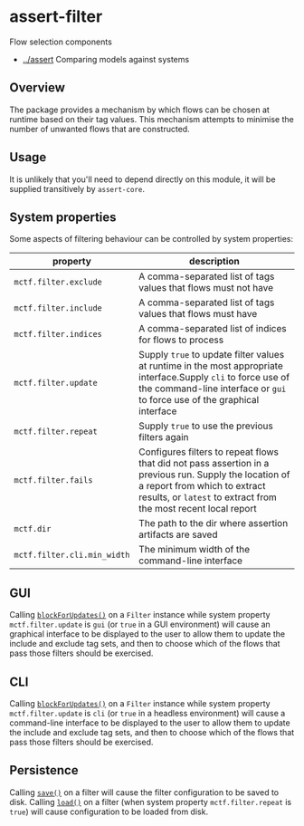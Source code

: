 
<!-- title start -->

# assert-filter

Flow selection components

 * [../assert](..) Comparing models against systems

<!-- title end -->

## Overview

The package provides a mechanism by which flows can be chosen at runtime based on their tag values. This mechanism attempts to minimise the number of unwanted flows that are constructed.

## Usage

It is unlikely that you'll need to depend directly on this module, it will be supplied transitively by `assert-core`.

## System properties

Some aspects of filtering behaviour can be controlled by system properties:

<!-- start_property_table -->

| property | description |
| -------- | ----------- |
| `mctf.filter.exclude` | A comma-separated list of tags values that flows must not have |
| `mctf.filter.include` | A comma-separated list of tags values that flows must have |
| `mctf.filter.indices` | A comma-separated list of indices for flows to process |
| `mctf.filter.update` | Supply `true` to update filter values at runtime in the most appropriate interface.Supply `cli` to force use of the command-line interface or `gui` to force use of the graphical interface |
| `mctf.filter.repeat` | Supply `true` to use the previous filters again |
| `mctf.filter.fails` | Configures filters to repeat flows that did not pass assertion in a previous run. Supply the location of a report from which to extract results, or `latest` to extract from the most recent local report |
| `mctf.dir` | The path to the dir where assertion artifacts are saved |
| `mctf.filter.cli.min_width` | The minimum width of the command-line interface |

<!-- end_property_table -->

## GUI

Calling [`blockForUpdates()`][Filter!.blockForUpdates()] on a `Filter` instance while system property `mctf.filter.update` is `gui` (or `true` in a GUI environment) will cause an graphical interface to be displayed to the user to allow them to update the include and exclude tag sets, and then to choose which of the flows that pass those filters should be exercised.

<!-- code_link_start -->

[Filter!.blockForUpdates()]: src/main/java/com/mastercard/test/flow/assrt/filter/Filter.java#L107-L120,107-120

<!-- code_link_end -->

## CLI

Calling [`blockForUpdates()`][Filter!.blockForUpdates()] on a `Filter` instance while system property `mctf.filter.update` is `cli` (or `true` in a headless environment) will cause a command-line interface to be displayed to the user to allow them to update the include and exclude tag sets, and then to choose which of the flows that pass those filters should be exercised.

## Persistence

Calling [`save()`][Filter!.save()] on a filter will cause the filter configuration to be saved to disk.
Calling [`load()`][Filter!.load()] on a filter (when system property `mctf.filter.repeat` is `true`) will cause configuration to be loaded from disk.

<!-- code_link_start -->

[Filter!.save()]: src/main/java/com/mastercard/test/flow/assrt/filter/Filter.java#L131-L137,131-137
[Filter!.load()]: src/main/java/com/mastercard/test/flow/assrt/filter/Filter.java#L77-L91,77-91

<!-- code_link_end -->
